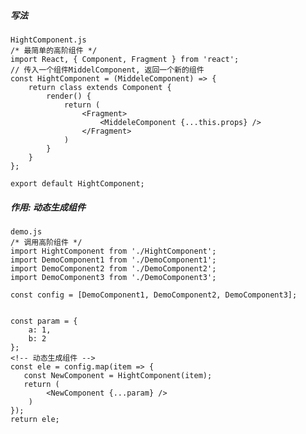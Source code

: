 ##### 写法
    HightComponent.js
    /* 最简单的高阶组件 */
    import React, { Component, Fragment } from 'react';
    // 传入一个组件MiddelComponent, 返回一个新的组件
    const HightComponent = (MiddeleComponent) => {
        return class extends Component {
            render() {
                return (
                    <Fragment>
                        <MiddeleComponent {...this.props} />
                    </Fragment>
                )
            }
        }
    };
    
    export default HightComponent;

##### 作用: 动态生成组件
    demo.js
    /* 调用高阶组件 */
    import HightComponent from './HightComponent';
    import DemoComponent1 from './DemoComponent1';
    import DemoComponent2 from './DemoComponent2';
    import DemoComponent3 from './DemoComponent3';
    
    const config = [DemoComponent1, DemoComponent2, DemoComponent3];
    
    
    const param = {
        a: 1,
        b: 2
    };
    <!-- 动态生成组件 -->
    const ele = config.map(item => {
       const NewComponent = HightComponent(item);
       return (
            <NewComponent {...param} />
        )
    });
    return ele;
    
    
    
    
    
    
    
    
    
    
    
    
    
    
    